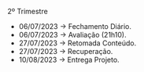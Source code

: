 2º Trimestre
- 06/07/2023 → Fechamento Diário. 
- 06/07/2023 → Avaliação (21h10).
- 27/07/2023 → Retomada Conteúdo.
- 27/07/2023 → Recuperação.
- 10/08/2023 → Entrega Projeto.

